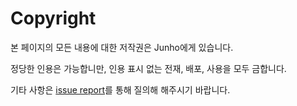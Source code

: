 # Copyright

본 페이지의 모든 내용에 대한 저작권은 Junho에게 있습니다. 

정당한 인용은 가능합니만, 인용 표시 없는 전재, 배포, 사용을 모두 금합니다. 

기타 사항은 [issue report](https://github.com/pinedance/pinedance.github.io/issues)를 통해 질의해 해주시기 바랍니다. 

